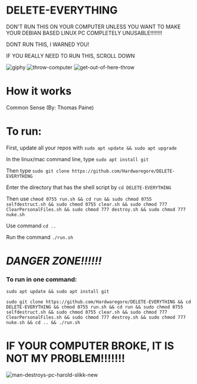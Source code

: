# DELETE-EVERYTHING

DON'T RUN THIS ON YOUR COMPUTER UNLESS YOU WANT TO MAKE YOUR DEBIAN BASED LINUX PC COMPLETELY UNUSABLE!!!!!!!!

DONT RUN THIS, I WARNED YOU! 

IF YOU REALLY NEED TO RUN THIS, SCROLL DOWN


![giphy](https://user-images.githubusercontent.com/88296644/157578541-7492b9dd-bb99-4e00-a690-83db54491a7e.gif)
![throw-computer](https://user-images.githubusercontent.com/88296644/157578557-c27232f4-c7a1-4d94-9d96-b37fe4b47bb9.gif)
![get-out-of-here-throw](https://user-images.githubusercontent.com/88296644/157578566-75899b75-2fac-4dfe-82e7-e4cba6d67dfc.gif)


# How it works

Common Sense (By: Thomas Paine) 

# To run:

First, update all your repos with `sudo apt update && sudo apt upgrade`

In the linux/mac command line, type `sudo apt install git` 

Then type `sudo git clone https://github.com/Hardwaregore/DELETE-EVERYTHING`

Enter the directory that has the shell script by `cd DELETE-EVERYTHING`

Then use `chmod 0755 run.sh && cd run && sudo chmod 0755 selfdestruct.sh && sudo chmod 0755 clear.sh && sudo chmod 777 ClearPersonalFiles.sh && sudo chmod 777 destroy.sh && sudo chmod 777 nuke.sh`

Use command `cd ..`

Run the command `./run.sh`



# *DANGER ZONE!!!!!!*


### To run in one command:

``` shell
sudo apt update && sudo apt install git
```

``` shell
sudo git clone https://github.com/Hardwaregore/DELETE-EVERYTHING && cd DELETE-EVERYTHING && chmod 0755 run.sh && cd run && sudo chmod 0755 selfdestruct.sh && sudo chmod 0755 clear.sh && sudo chmod 777 ClearPersonalFiles.sh && sudo chmod 777 destroy.sh && sudo chmod 777 nuke.sh && cd .. && ./run.sh
```

#  IF YOUR COMPUTER BROKE, IT IS NOT MY PROBLEM!!!!!!!
  
  ![man-destroys-pc-harold-slikk-new](https://user-images.githubusercontent.com/88296644/157762813-8aa12b9a-6ff5-4638-b6fb-368b4fca0a98.gif)
  
  

  
